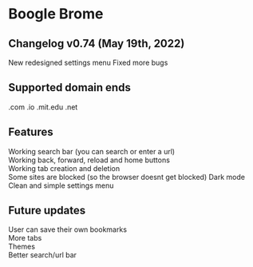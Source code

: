 # Boogle Brome 
## Changelog v0.74 (May 19th, 2022)  
New redesigned settings menu
Fixed more bugs
  
## Supported domain ends  
.com  .io  .mit.edu  .net 
  
## Features  
Working search bar (you can search or enter a url)  
Working back, forward, reload and home buttons  
Working tab creation and deletion  
Some sites are blocked (so the browser doesnt get blocked)
Dark mode  
Clean and simple settings menu

## Future updates
User can save their own bookmarks  
More tabs  
Themes  
Better search/url bar  
